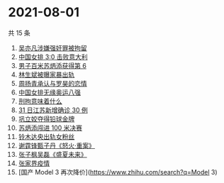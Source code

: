 # 2021-08-01

共 15 条

<!-- BEGIN -->
<!-- 最后更新时间 Sun Aug 01 2021 22:10:58 GMT+0800 (China Standard Time) -->

1. [吴亦凡涉嫌强奸罪被拘留](https://www.zhihu.com/search?q=吴亦凡)
1. [中国女排 3:0 击败意大利](https://www.zhihu.com/search?q=中国女排)
1. [男子百米苏炳添获得第 6](https://www.zhihu.com/search?q=苏炳添)
1. [林生斌被曝家暴出轨](https://www.zhihu.com/search?q=林生斌)
1. [周扬青承认与罗昊的恋情](https://www.zhihu.com/search?q=周扬青)
1. [中国女排无缘奥运八强](https://www.zhihu.com/search?q=中国女排)
1. [刑拘意味着什么](https://www.zhihu.com/search?q=刑拘意味着什么)
1. [31 日江苏新增确诊 30 例](https://www.zhihu.com/search?q=南京疫情)
1. [巩立姣夺得铅球金牌](https://www.zhihu.com/search?q=铅球金牌)
1. [苏炳添闯进 100 米决赛](https://www.zhihu.com/search?q=苏炳添)
1. [铃木达央出轨女粉丝](https://www.zhihu.com/search?q=铃木达央)
1. [谢霆锋甄子丹《怒火·重案》](https://www.zhihu.com/search?q=怒火重案)
1. [张子枫吴磊《盛夏未来》](https://www.zhihu.com/search?q=盛夏未来)
1. [张家界疫情](https://www.zhihu.com/search?q=张家界)
1. [国产 Model 3 再次降价](https://www.zhihu.com/search?q=Model 3)

<!-- END -->
